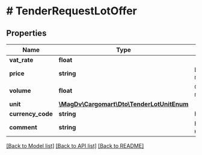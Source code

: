 # # TenderRequestLotOffer

## Properties

Name | Type | Description | Notes
------------ | ------------- | ------------- | -------------
**vat_rate** | **float** |  |
**price** | **string** | Цена перевозки |
**volume** | **float** | Объем перевозки |
**unit** | [**\MagDv\Cargomart\Dto\TenderLotUnitEnum**](TenderLotUnitEnum.md) |  |
**currency_code** | **string** | Код валюты | [optional]
**comment** | **string** | Комментарий к отклику | [optional]

[[Back to Model list]](../../README.md#models) [[Back to API list]](../../README.md#endpoints) [[Back to README]](../../README.md)
